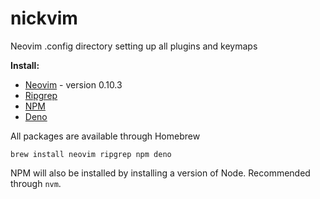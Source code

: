 # nickvim
Neovim .config directory setting up all plugins and keymaps

**Install:**
- [Neovim](https://github.com/neovim/neovim/releases) - version 0.10.3
- [Ripgrep](https://github.com/BurntSushi/ripgrep)
- [NPM](https://www.npmjs.com/get-npm)
- [Deno](https://deno.land/)

All packages are available through Homebrew
```
brew install neovim ripgrep npm deno
```

NPM will also be installed by installing a version of Node. Recommended through `nvm`.
